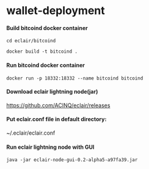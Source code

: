 # wallet-deployment

#### Build bitcoind docker container

`cd eclair/bitcoind`

`docker build -t bitcoind . `

#### Run bitcoind docker container

`docker run -p 18332:18332 --name bitcoind bitcoind`

#### Download eclair lightning node(jar)

https://github.com/ACINQ/eclair/releases

#### Put eclair.conf file in default directory:

~/.eclair/eclair.conf

#### Run eclair lightning node with GUI

`java -jar eclair-node-gui-0.2-alpha5-a97fa39.jar`
